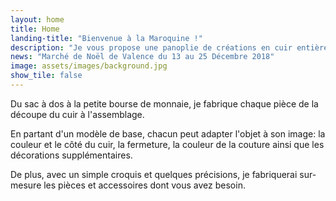 ```yaml
---
layout: home
title: Home
landing-title: "Bienvenue à la Maroquine !"
description: "Je vous propose une panoplie de créations en cuir entièrement faites à la main."
news: "Marché de Noël de Valence du 13 au 25 Décembre 2018"
image: assets/images/background.jpg
show_tile: false
---
```

Du sac à dos à la petite bourse de monnaie, je fabrique chaque pièce de la découpe du cuir à l'assemblage.

En partant d'un modèle de base, chacun peut adapter l'objet à son image: la couleur et le côté du cuir, la fermeture, la couleur de la couture ainsi que les décorations supplémentaires.

De plus, avec un simple croquis et quelques précisions, je fabriquerai sur-mesure les pièces et accessoires dont vous avez besoin.